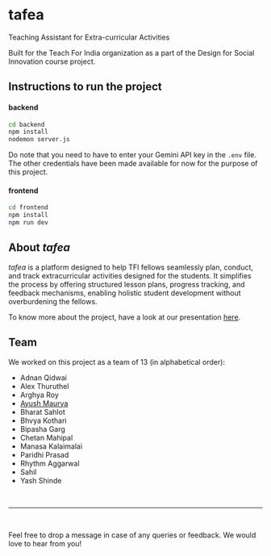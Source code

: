 # tafea

Teaching Assistant for Extra-curricular Activities

Built for the Teach For India organization as a part of the Design for Social Innovation course project.

## Instructions to run the project

#### backend

```bash
cd backend
npm install
nodemon server.js
```

Do note that you need to have to enter your Gemini API key in the `.env` file. The other credentials have been made available for now for the purpose of this project.


#### frontend

```bash
cd frontend
npm install
npm run dev
```


## About *tafea*

*tafea* is a platform designed to help TFI fellows seamlessly plan, conduct, and track extracurricular activities designed for the students. It simplifies the process by offering structured lesson plans, progress tracking, and feedback mechanisms, enabling holistic student development without overburdening the fellows.

To know more about the project, have a look at our presentation [here](https://docs.google.com/presentation/d/1ZXpexcLV7F2r-LMFTb1pdq9W47G2z2EklH8MuyP4zqY/edit?usp=sharing).

## Team

We worked on this project as a team of 13 (in alphabetical order):

- Adnan Qidwai
- Alex Thuruthel
- Arghya Roy
- [Ayush Maurya](https://github.com/Ayush12358)
- Bharat Sahlot
- Bhvya Kothari
- Bipasha Garg
- Chetan Mahipal
- Manasa Kalaimalai
- Paridhi Prasad
- Rhythm Aggarwal
- Sahil
- Yash Shinde

<br>

---

<br>

Feel free to drop a message in case of any queries or feedback. We would love to hear from you!
